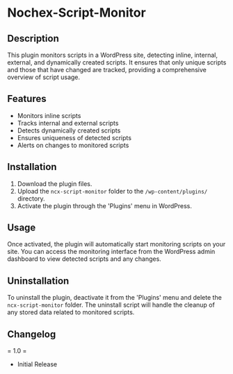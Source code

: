 # Nochex-Script-Monitor

## Description
This plugin monitors scripts in a WordPress site, detecting inline, internal, external, and dynamically created scripts. It ensures that only unique scripts and those that have changed are tracked, providing a comprehensive overview of script usage.

## Features
- Monitors inline scripts
- Tracks internal and external scripts
- Detects dynamically created scripts
- Ensures uniqueness of detected scripts
- Alerts on changes to monitored scripts

## Installation
1. Download the plugin files.
2. Upload the `ncx-script-monitor` folder to the `/wp-content/plugins/` directory.
3. Activate the plugin through the 'Plugins' menu in WordPress.

## Usage
Once activated, the plugin will automatically start monitoring scripts on your site. You can access the monitoring interface from the WordPress admin dashboard to view detected scripts and any changes.

## Uninstallation
To uninstall the plugin, deactivate it from the 'Plugins' menu and delete the `ncx-script-monitor` folder. The uninstall script will handle the cleanup of any stored data related to monitored scripts.

## Changelog

= 1.0 =

- Initial Release
